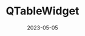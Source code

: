 ---
title: QTableWidget
index: true
comment: false
icon: edit
editLink: false
date: 2023-05-05
pageview: true
Word: true
footer: 天行健，君子以自强不息；地势坤，君子以厚德载物
---